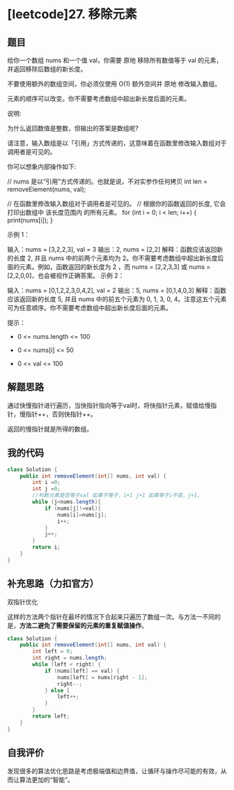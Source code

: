 # [leetcode]27. 移除元素

## 题目

给你一个数组 nums 和一个值 val，你需要 原地 移除所有数值等于 val 的元素，并返回移除后数组的新长度。

不要使用额外的数组空间，你必须仅使用 O(1) 额外空间并 原地 修改输入数组。

元素的顺序可以改变。你不需要考虑数组中超出新长度后面的元素。 

说明:

为什么返回数值是整数，但输出的答案是数组呢?

请注意，输入数组是以「引用」方式传递的，这意味着在函数里修改输入数组对于调用者是可见的。

你可以想象内部操作如下:

// nums 是以“引用”方式传递的。也就是说，不对实参作任何拷贝
int len = removeElement(nums, val);

// 在函数里修改输入数组对于调用者是可见的。
// 根据你的函数返回的长度, 它会打印出数组中 该长度范围内 的所有元素。
for (int i = 0; i < len; i++) {
    print(nums[i]);
}


示例 1：

输入：nums = [3,2,2,3], val = 3
输出：2, nums = [2,2]
解释：函数应该返回新的长度 2, 并且 nums 中的前两个元素均为 2。你不需要考虑数组中超出新长度后面的元素。例如，函数返回的新长度为 2 ，而 nums = [2,2,3,3] 或 nums = [2,2,0,0]，也会被视作正确答案。
示例 2：

输入：nums = [0,1,2,2,3,0,4,2], val = 2
输出：5, nums = [0,1,4,0,3]
解释：函数应该返回新的长度 5, 并且 nums 中的前五个元素为 0, 1, 3, 0, 4。注意这五个元素可为任意顺序。你不需要考虑数组中超出新长度后面的元素。


提示：

- 0 <= nums.length <= 100

- 0 <= nums[i] <= 50
- 0 <= val <= 100

## 解题思路

通过快慢指针进行遍历，当快指针指向等于val时，将快指针元素，赋值给慢指针，慢指针++，否则快指针++。

返回的慢指针就是所得的数组。

## 我的代码

```java
class Solution {
    public int removeElement(int[] nums, int val) {
        int i =0;
        int j =0;
        //判断元素是否等于val 如果不等于，i+1 j+1 如果等于i不变，j+1，
        while (j<nums.length){
            if (nums[j]!=val){
                nums[i]=nums[j];
                i++;
            }
            j++;
        }
        return i;
    }
}
```

## 补充思路（力扣官方）

双指针优化

这样的方法两个指针在最坏的情况下合起来只遍历了数组一次。与方法一不同的是，**方法二避免了需要保留的元素的重复赋值操作**。

```java
class Solution {
    public int removeElement(int[] nums, int val) {
        int left = 0;
        int right = nums.length;
        while (left < right) {
            if (nums[left] == val) {
                nums[left] = nums[right - 1];
                right--;
            } else {
                left++;
            }
        }
        return left;
    }
}
```

## 自我评价

发现很多的算法优化思路是考虑极端值和边界值，让循环与操作尽可能的有效，从而让算法更加的“智能”。